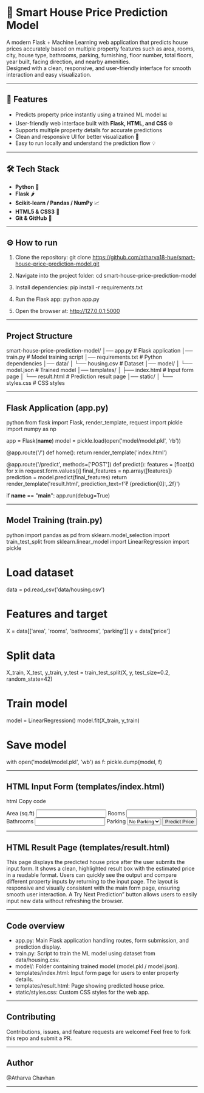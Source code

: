 # 🏡 Smart House Price Prediction Model

A modern Flask + Machine Learning web application that predicts house prices accurately based on multiple property features such as area, rooms, city, house type, bathrooms, parking, furnishing, floor number, total floors, year built, facing direction, and nearby amenities.  
Designed with a clean, responsive, and user-friendly interface for smooth interaction and easy visualization.

-----------------------------------------------------------------------------------------------------------------------------

## 🚀 Features
- Predicts property price instantly using a trained ML model 📊  
- User-friendly web interface built with **Flask, HTML, and CSS** 🌐  
- Supports multiple property details for accurate predictions  
- Clean and responsive UI for better visualization 📱  
- Easy to run locally and understand the prediction flow 💡  

-----------------------------------------------------------------------------------------------------------------------------

## 🛠 Tech Stack
- **Python** 🐍  
- **Flask** 🌶  
- **Scikit-learn / Pandas / NumPy** 📈  
- **HTML5 & CSS3** 🎨  
- **Git & GitHub** 🔗  

-----------------------------------------------------------------------------------------------------------------------------

## ⚙️ How to run
1. Clone the repository:
   git clone https://github.com/atharva18-hue/smart-house-price-prediction-model.git

2. Navigate into the project folder:
   cd smart-house-price-prediction-model

3. Install dependencies:
   pip install -r requirements.txt

4. Run the Flask app:
   python app.py

5. Open the browser at:
   http://127.0.0.1:5000

-----------------------------------------------------------------------------------------------------------------------------

## Project Structure

smart-house-price-prediction-model/
│── app.py                 # Flask application
│── train.py               # Model training script
│── requirements.txt       # Python dependencies
│── data/
│   └── housing.csv        # Dataset
│── model/
│   └── model.json         # Trained model
│── templates/
│   ├── index.html         # Input form page
│   └── result.html        # Prediction result page
│── static/
│   └── styles.css         # CSS styles

-----------------------------------------------------------------------------------------------------------------------------

## Flask Application (app.py)
python
from flask import Flask, render_template, request
import pickle
import numpy as np

app = Flask(__name__)
model = pickle.load(open('model/model.pkl', 'rb'))

@app.route('/')
def home():
    return render_template('index.html')

@app.route('/predict', methods=['POST'])
def predict():
    features = [float(x) for x in request.form.values()]
    final_features = np.array([features])
    prediction = model.predict(final_features)
    return render_template('result.html', prediction_text=f'₹ {prediction[0]:,.2f}')

if __name__ == "__main__":
    app.run(debug=True)

-----------------------------------------------------------------------------------------------------------------------------

## Model Training (train.py)
python
import pandas as pd
from sklearn.model_selection import train_test_split
from sklearn.linear_model import LinearRegression
import pickle

# Load dataset
data = pd.read_csv('data/housing.csv')

# Features and target
X = data[['area', 'rooms', 'bathrooms', 'parking']]
y = data['price']

# Split data
X_train, X_test, y_train, y_test = train_test_split(X, y, test_size=0.2, random_state=42)

# Train model
model = LinearRegression()
model.fit(X_train, y_train)

# Save model
with open('model/model.pkl', 'wb') as f:
    pickle.dump(model, f)

-----------------------------------------------------------------------------------------------------------------------------

## HTML Input Form (templates/index.html)
html
Copy code
<form action="/predict" method="post">
    <label>Area (sq.ft)</label>
    <input type="number" name="area" required>
    <label>Rooms</label>
    <input type="number" name="rooms" required>
    <label>Bathrooms</label>
    <input type="number" name="bathrooms" required>
    <label>Parking</label>
    <select name="parking">
        <option>No Parking</option>
        <option>1 Parking</option>
        <option>2 Parking</option>
    </select>
    <button type="submit">Predict Price</button>
</form>

-----------------------------------------------------------------------------------------------------------------------------

## HTML Result Page (templates/result.html)
This page displays the predicted house price after the user submits the input form.
It shows a clean, highlighted result box with the estimated price in a readable format.
Users can quickly see the output and compare different property inputs by returning to the input page.
The layout is responsive and visually consistent with the main form page, ensuring smooth user interaction.
A Try Next Prediction” button allows users to easily input new data without refreshing the browser.

----------------------------------------------------------------------------------------------------------------------------------

## Code overview
- app.py: Main Flask application handling routes, form submission, and prediction display.
- train.py: Script to train the ML model using dataset from data/housing.csv.
- model/: Folder containing trained model (model.pkl / model.json).
- templates/index.html: Input form page for users to enter property details.
- templates/result.html: Page showing predicted house price.
- static/styles.css: Custom CSS styles for the web app.
  
----------------------------------------------------------------------------------------------------------------------------------

 ## Contributing
Contributions, issues, and feature requests are welcome!
Feel free to fork this repo and submit a PR.

-----------------------------------------------------------------------------------------------------------------------------

## Author
@Atharva Chavhan

-----------------------------------------------------------------------------------------------------------------------------
